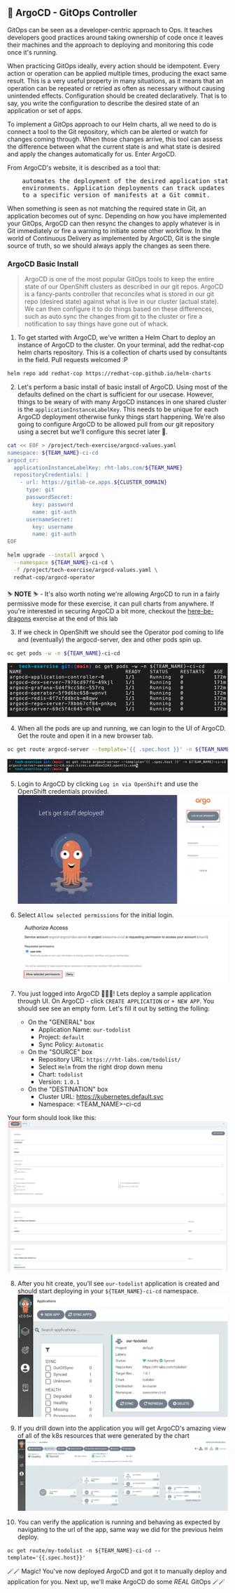 ## 🐙 ArgoCD - GitOps Controller
GitOps can be seen as a developer-centric approach to Ops. It teaches developers good practices around taking ownership of code once it leaves their machines and the approach to deploying and monitoring this code once it's running.

When practicing GitOps ideally, every action should be idempotent. Every action or operation can be applied multiple times, producing the exact same result. This is a very useful property in many situations, as it means that an operation can be repeated or retried as often as necessary without causing unintended effects. Configuration should be created declaratively. That is to say, you write the configuration to describe the desired state of an application or set of apps.

To implement a GitOps approach to our Helm charts, all we need to do is connect a tool to the Git repository, which can be alerted or watch for changes coming through. When those changes arrive, this tool can assess the difference between what the current state is and what state is desired and apply the changes automatically for
us. Enter ArgoCD.

From ArgoCD's website, it is described as a tool that:

<pre>
    automates the deployment of the desired application states in the specified target
    environments. Application deployments can track updates to branches, tags, or be pinned
    to a specific version of manifests at a Git commit.
</pre>

When something is seen as not matching the required state in Git, an application becomes out of sync. Depending on how you have implemented your GitOps, ArgoCD can then resync the changes to apply whatever is in Git immediately or fire a warning to initiate some other workflow. In the world of Continuous Delivery as implemented by ArgoCD, Git is the single source of truth, so we should always apply the changes as seen there.

### ArgoCD Basic Install
> ArgoCD is one of the most popular GitOps tools to keep the entire state of our OpenShift clusters as described in our git repos. ArgoCD is a fancy-pants controller that reconciles what is stored in our git repo (desired state) against what is live in our cluster (actual state). We can then configure it to do things based on these differences, such as auto sync the changes from git to the cluster or fire a notification to say things have gone out of whack.

1. To get started with ArgoCD, we've written a Helm Chart to deploy an instance of ArgoCD to the cluster. On your terminal, add the redhat-cop helm charts repository. This is a collection of charts used by consultants in the field. Pull requests welcomed :P
```bash
helm repo add redhat-cop https://redhat-cop.github.io/helm-charts
```

2. Let's perform a basic install of basic install of ArgoCD. Using most of the defaults defined on the chart is sufficient for our usecase. However, things to be weary of with many ArgoCD instances in one shared cluster is the `applicationInstanceLabelKey`. This needs to be unique for each ArgoCD deployment otherwise funky things start happening. We're also going to configure ArgoCD to be allowed pull from our git repository using a secret but we'll configure this secret later 🔐.
<!-- weird bug alert! having a newline here makes the docsify render happy, but having the commands starting with "--" and no new line causes it to run on  -->
```bash
cat << EOF > /project/tech-exercise/argocd-values.yaml
namespace: ${TEAM_NAME}-ci-cd
argocd_cr:
  applicationInstanceLabelKey: rht-labs.com/${TEAM_NAME}
  repositoryCredentials: |
    - url: https://gitlab-ce.apps.${CLUSTER_DOMAIN}
      type: git
      passwordSecret:
        key: password
        name: git-auth
      usernameSecret:
        key: username
        name: git-auth
EOF
```
```bash
helm upgrade --install argocd \
  --namespace ${TEAM_NAME}-ci-cd \
  -f /project/tech-exercise/argocd-values.yaml \
  redhat-cop/argocd-operator
```

<p class="tip">
⛷️ <b>NOTE</b> ⛷️ - It's also worth noting we're allowing ArgoCD to run in a fairly permissive mode for these exercise, it can pull charts from anywhere. If you're interested in securing ArgoCD a bit more, checkout the <a href="/#/1-the-manual-menace/666-here-be-dragons?id=here-be-dragons">here-be-dragons</a> exercise at the end of this lab
</p>

3. If we check in OpenShift we should see the Operator pod coming to life and (eventually) the argocd-server, dex and other pods spin up.
```bash
oc get pods -w -n ${TEAM_NAME}-ci-cd
```
![argocd-pods](images/argocd-pods.png)

4. When all the pods are up and running, we can login to the UI of ArgoCD. Get the route and open it in a new browser tab. 
```bash
oc get route argocd-server --template='{{ .spec.host }}' -n ${TEAM_NAME}-ci-cd
```
![argocd-route](./images/argocd-route.png)

5. Login to ArgoCD by clicking `Log in via OpenShift` and use the OpenShift credentials provided.
![argocd-login](images/argocd-login.png)

6. Select `Allow selected permissions` for the initial login.
![argocd-allow-permission](images/argocd-allow-permission.png)

7. You just logged into ArgoCD 👏👏👏! Lets deploy a sample application through UI. On ArgoCD - click `CREATE APPLICATION` or `+ NEW APP`. You should see see an empty form. Let's fill it out by setting the folling:
   * On the "GENERAL" box
      * Application Name: `our-todolist`
      * Project: `default`
      * Sync Policy: `Automatic`
   * On the "SOURCE" box
      * Repository URL: `https://rht-labs.com/todolist/`
      * Select `Helm` from the right drop down menu
      * Chart: `todolist`
      * Version: `1.0.1` 
   * On the "DESTINATION" box
      * Cluster URL: https://kubernetes.default.svc
      * Namespace: <TEAM_NAME>-ci-cd

Your form should look like this:
![argocd-create-application](images/argocd-create-application.png)

8. After you hit create, you'll see `our-todolist` application is created and should start deploying in your `${TEAM_NAME}-ci-cd` namespace.
![argocd-todolist](images/argocd-todolist.png)

9. If you drill down into the application you will get ArgoCD's amazing view of all of the k8s resources that were generated by the chart
![argocd-todolist-detail](images/argocd-todolist-detail.png)

10. You can verify the application is running and behaving as expected by navigating to the url of the app, same way we did for the previous helm deploy.
```
oc get route/my-todolist -n ${TEAM_NAME}-ci-cd --template='{{.spec.host}}'
```

🪄🪄 Magic! You've now deployed ArgoCD and got it to manually deploy and application for you. Next up, we'll make ArgoCD do some *REAL* GitOps 🪄🪄